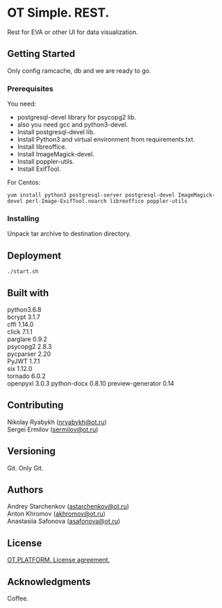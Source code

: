 # OT Simple. REST.

Rest for EVA or other UI for data visualization.

## Getting Started

Only config ramcache, db and we are ready to go. 

### Prerequisites

You need:
* postgresql-devel library for psycopg2 lib.
* also you need gcc and python3-devel. 
* Install postgresql-devel lib.  
* Install Python3 and virtual environment from requirements.txt.  
* Install libreoffice.  
* Install ImageMagick-devel.  
* Install poppler-utils.  
* Install ExifTool.  

For Centos:

```yum install python3 postgresql-server postgresql-devel ImageMagick-devel perl-Image-ExifTool.noarch libreoffice poppler-utils```

### Installing

Unpack tar archive to destination directory.

## Deployment

```./start.sh```

## Built with

python3.6.8  
bcrypt  3.1.7  
cffi  1.14.0  
click  7.1.1  
parglare  0.9.2  
psycopg2  2.8.3  
pycparser  2.20  
PyJWT  1.7.1  
six  1.12.0  
tornado  6.0.2  
openpyxl 3.0.3
python-docx 0.8.10
preview-generator 0.14

## Contributing

Nikolay Ryabykh (nryabykh@ot.ru)  
Sergei Ermilov (sermilov@ot.ru)  

## Versioning

Git. Only Git.

## Authors

Andrey Starchenkov (astarchenkov@ot.ru)  
Anton Khromov (akhromov@ot.ru)  
Anastasiia Safonova (asafonova@ot.ru)  

## License

[OT.PLATFORM. License agreement.](LICENSE.md)  

## Acknowledgments

Coffee.
